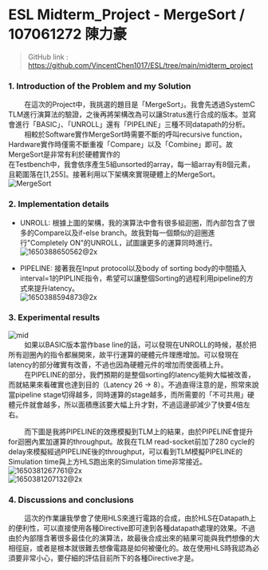 # ESL Midterm_Project - MergeSort / 107061272 陳力豪
> GitHub link : https://github.com/VincentChen1017/ESL/tree/main/midterm_project

### 1. Introduction of the Problem and my Solution
&emsp;&emsp; 在這次的Project中，我挑選的題目是「MergeSort」。我會先透過SystemC TLM進行演算法的驗證，之後再將架構改為可以讓Stratus進行合成的版本。並寫會進行「BASIC」、「UNROLL」還有「PIPELINE」三種不同datapath的分析。<br />
&emsp;&emsp; 相較於Software實作MergeSort時需要不斷的呼叫recursive function，Hardware實作時僅需不斷重複「Compare」以及「Combine」即可。故MergeSort是非常有利於硬體實作的<br />
在Testbench中，我會依序產生5組unsorted的array，每一組array有8個元素，且範圍落在[1,255]。接著利用以下架構來實現硬體上的MergeSort。<br />
![MergeSort](https://user-images.githubusercontent.com/98183102/164136216-82827b2c-8bcc-4cfc-a034-60c920e145e8.jpg)<br />

### 2. Implementation details

- UNROLL:
根據上圖的架構，我的演算法中會有很多組迴圈，而內部包含了很多的Compare以及if-else branch。故我對每一個類似的迴圈進行"Completely ON"的UNROLL，試圖讓更多的運算同時進行。<br />
![1650388650562@2x](https://user-images.githubusercontent.com/98183102/164137580-c927e24e-2ddd-4d26-aefa-ca76cbbf02c7.jpg)<br />


- PIPELINE:
接著我在Input protocol以及body of sorting body的中間插入interval=1的PIPLINE指令，希望可以讓整個Sorting的過程利用pipeline的方式來提升latency。<br />
![1650388594873@2x](https://user-images.githubusercontent.com/98183102/164139418-9dec2e26-2fe5-40ed-9cd9-4c324b5f5e78.jpg)<br />

### 3. Experimental results
![mid](https://user-images.githubusercontent.com/98183102/164140129-8bd1ce1b-4461-470e-afb3-b6e6f2823b9a.jpg)<br />
&emsp;&emsp; 如果以BASIC版本當作base line的話，可以發現在UNROLL的時候，基於把所有迴圈內的指令都展開來，故平行運算的硬體元件理應增加。可以發現在latency的部分確實有改善，不過也因為硬體元件的增加而使面積上升。<br />
&emsp;&emsp; 在PIPELINE的部分，我們預期的是整個sorting的latency能夠大幅被改善，而就結果來看確實也達到目的（Latency 26 -> 8）。不過直得注意的是，照常來說當pipeline stage切得越多，同時運算的stage越多，而所需要的「不可共用」硬體元件就會越多，所以面積應該要大幅上升才對，不過這邊卻減少了快要4倍左右。

&emsp;&emsp; 而下圖是我將PIPELINE的效應模擬到TLM上的結果，由於PIPELINE會提升for迴圈內累加運算的throughput。故我在TLM read-socket前加了280 cycle的delay來模擬經過PIPELINE後的throughput，可以看到TLM模擬PIPELINE的Simulation time與上方HLS跑出來的Simulation time非常接近。<br />
![1650381267761@2x](https://user-images.githubusercontent.com/98183102/164046833-c5b598b4-715f-4e7a-b869-392359aca3f9.jpg)<br />
![1650381207132@2x](https://user-images.githubusercontent.com/98183102/164046850-f623e79d-ad69-499e-a022-05d769fc3215.jpg)<br />


### 4. Discussions and conclusions
&emsp;&emsp; 這次的作業讓我學會了使用HLS來進行電路的合成，由於HLS在Datapath上的便利性，可以直接使用各種Directive即可達到各種datapath處理的效果。不過由於內部隱含著很多最佳化的演算法，故最後合成出來的結果可能與我們想像的大相徑庭，或者是根本就很難去想像電路是如何被優化的。故在使用HLS時我認為必須要非常小心，要仔細的評估目前所下的各種Directive才是。


